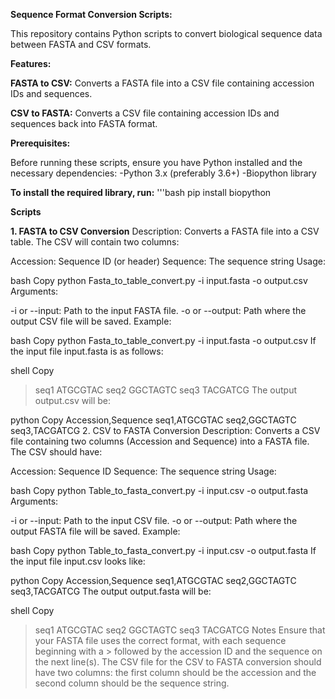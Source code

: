 **Sequence Format Conversion Scripts:**

This repository contains Python scripts to convert biological sequence data between FASTA and CSV formats.

**Features:**

**FASTA to CSV:** Converts a FASTA file into a CSV file containing accession IDs and sequences.

**CSV to FASTA:** Converts a CSV file containing accession IDs and sequences back into FASTA format.

**Prerequisites:**

Before running these scripts, ensure you have Python installed and the necessary dependencies:
-Python 3.x (preferably 3.6+)
-Biopython library

**To install the required library, run:**
'''bash
pip install biopython

**Scripts**

**1. FASTA to CSV Conversion**
Description: Converts a FASTA file into a CSV table. The CSV will contain two columns:

Accession: Sequence ID (or header)
Sequence: The sequence string
Usage:

bash
Copy
python Fasta_to_table_convert.py -i input.fasta -o output.csv
Arguments:

-i or --input: Path to the input FASTA file.
-o or --output: Path where the output CSV file will be saved.
Example:

bash
Copy
python Fasta_to_table_convert.py -i input.fasta -o output.csv
If the input file input.fasta is as follows:

shell
Copy
>seq1
ATGCGTAC
>seq2
GGCTAGTC
>seq3
TACGATCG
The output output.csv will be:

python
Copy
Accession,Sequence
seq1,ATGCGTAC
seq2,GGCTAGTC
seq3,TACGATCG
2. CSV to FASTA Conversion
Description: Converts a CSV file containing two columns (Accession and Sequence) into a FASTA file. The CSV should have:

Accession: Sequence ID
Sequence: The sequence string
Usage:

bash
Copy
python Table_to_fasta_convert.py -i input.csv -o output.fasta
Arguments:

-i or --input: Path to the input CSV file.
-o or --output: Path where the output FASTA file will be saved.
Example:

bash
Copy
python Table_to_fasta_convert.py -i input.csv -o output.fasta
If the input file input.csv looks like:

python
Copy
Accession,Sequence
seq1,ATGCGTAC
seq2,GGCTAGTC
seq3,TACGATCG
The output output.fasta will be:

shell
Copy
>seq1
ATGCGTAC
>seq2
GGCTAGTC
>seq3
TACGATCG
Notes
Ensure that your FASTA file uses the correct format, with each sequence beginning with a > followed by the accession ID and the sequence on the next line(s).
The CSV file for the CSV to FASTA conversion should have two columns: the first column should be the accession and the second column should be the sequence string.
